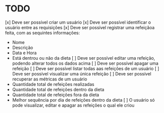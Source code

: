 # TODO
[x] Deve ser possível criar um usuário
[x] Deve ser possível identificar o usuário entre as requisições
[x] Deve ser possível registrar uma refeiçãoa feita, com as sequintes informações:
   - Nome
   - Descrição
   - Data e Hora
   - Está dentrou ou não da dieta
[ ] Deve ser possível editar uma refeição, podendo alterar todos os dados acima
[ ] Deve ser possível apagar uma refeição
[ ] Deve ser possível listar todas aas refeições de um usuário
[ ] Deve ser possível visualizar uma única refeição
[ ] Deve ser possível recuperar as métricas de um usuário
   - Quantidade total de refeições realizadas
   - Quantidade total de refeições dentro da dieta
   - Quantidade total de refeições fora da dieta
   - Melhor sequência por dia de refeições dentro da dieta
[ ] O usuário só pode visualizar, editar e apagar as refeições o qual ele criou
